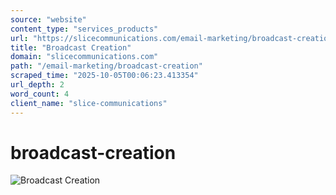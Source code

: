 ```yaml
---
source: "website"
content_type: "services_products"
url: "https://slicecommunications.com/email-marketing/broadcast-creation"
title: "Broadcast Creation"
domain: "slicecommunications.com"
path: "/email-marketing/broadcast-creation"
scraped_time: "2025-10-05T00:06:23.413354"
url_depth: 2
word_count: 4
client_name: "slice-communications"
---
```


# broadcast-creation

![Broadcast Creation](https://slicecommunications.com/wp-content/uploads/2021/12/broadcast-creation.png)